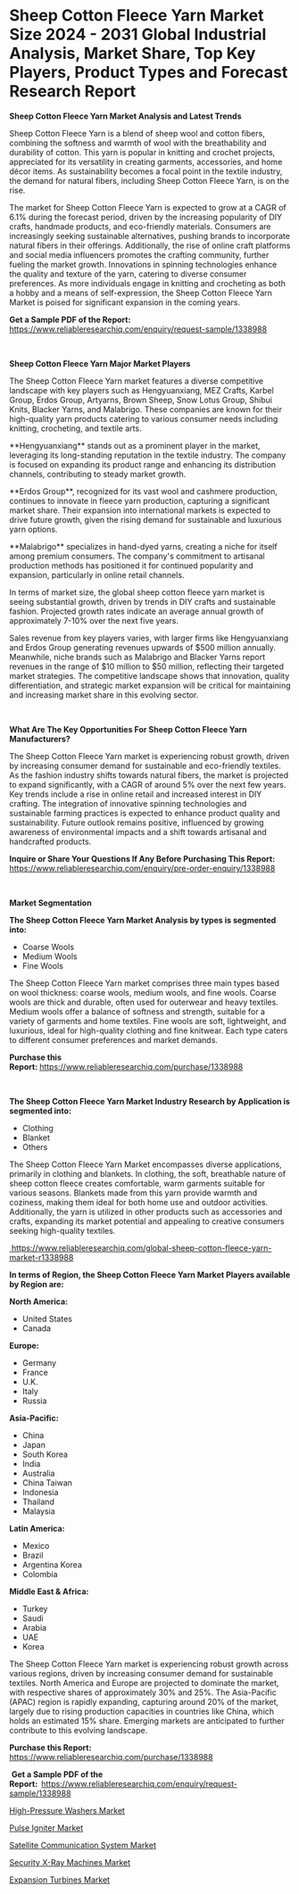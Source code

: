 <p><h1>Sheep Cotton Fleece Yarn Market Size 2024 - 2031 Global Industrial Analysis, Market Share, Top Key Players, Product Types and Forecast Research Report</h1></p><p><strong>Sheep Cotton Fleece Yarn Market Analysis and Latest Trends</strong></p>
<p><p>Sheep Cotton Fleece Yarn is a blend of sheep wool and cotton fibers, combining the softness and warmth of wool with the breathability and durability of cotton. This yarn is popular in knitting and crochet projects, appreciated for its versatility in creating garments, accessories, and home décor items. As sustainability becomes a focal point in the textile industry, the demand for natural fibers, including Sheep Cotton Fleece Yarn, is on the rise.</p><p>The market for Sheep Cotton Fleece Yarn is expected to grow at a CAGR of 6.1% during the forecast period, driven by the increasing popularity of DIY crafts, handmade products, and eco-friendly materials. Consumers are increasingly seeking sustainable alternatives, pushing brands to incorporate natural fibers in their offerings. Additionally, the rise of online craft platforms and social media influencers promotes the crafting community, further fueling the market growth. Innovations in spinning technologies enhance the quality and texture of the yarn, catering to diverse consumer preferences. As more individuals engage in knitting and crocheting as both a hobby and a means of self-expression, the Sheep Cotton Fleece Yarn Market is poised for significant expansion in the coming years.</p></p>
<p><strong>Get a Sample PDF of the Report:&nbsp;</strong> <a href="https://www.reliableresearchiq.com/enquiry/request-sample/1338988?utm_campaign=1106&utm_medium=2&utm_source=Github&utm_content=ia&utm_term=20102024&utm_id=sheep-cotton-fleece-yarn">https://www.reliableresearchiq.com/enquiry/request-sample/1338988</a></p>
<p>&nbsp;</p>
<p><strong>Sheep Cotton Fleece Yarn Major Market Players</strong></p>
<p><p>The Sheep Cotton Fleece Yarn market features a diverse competitive landscape with key players such as Hengyuanxiang, MEZ Crafts, Karbel Group, Erdos Group, Artyarns, Brown Sheep, Snow Lotus Group, Shibui Knits, Blacker Yarns, and Malabrigo. These companies are known for their high-quality yarn products catering to various consumer needs including knitting, crocheting, and textile arts.</p><p>**Hengyuanxiang** stands out as a prominent player in the market, leveraging its long-standing reputation in the textile industry. The company is focused on expanding its product range and enhancing its distribution channels, contributing to steady market growth.</p><p>**Erdos Group**, recognized for its vast wool and cashmere production, continues to innovate in fleece yarn production, capturing a significant market share. Their expansion into international markets is expected to drive future growth, given the rising demand for sustainable and luxurious yarn options.</p><p>**Malabrigo** specializes in hand-dyed yarns, creating a niche for itself among premium consumers. The company's commitment to artisanal production methods has positioned it for continued popularity and expansion, particularly in online retail channels.</p><p>In terms of market size, the global sheep cotton fleece yarn market is seeing substantial growth, driven by trends in DIY crafts and sustainable fashion. Projected growth rates indicate an average annual growth of approximately 7-10% over the next five years.</p><p>Sales revenue from key players varies, with larger firms like Hengyuanxiang and Erdos Group generating revenues upwards of $500 million annually. Meanwhile, niche brands such as Malabrigo and Blacker Yarns report revenues in the range of $10 million to $50 million, reflecting their targeted market strategies. The competitive landscape shows that innovation, quality differentiation, and strategic market expansion will be critical for maintaining and increasing market share in this evolving sector.</p></p>
<p>&nbsp;</p>
<p><strong>What Are The Key Opportunities For Sheep Cotton Fleece Yarn Manufacturers?</strong></p>
<p><p>The Sheep Cotton Fleece Yarn market is experiencing robust growth, driven by increasing consumer demand for sustainable and eco-friendly textiles. As the fashion industry shifts towards natural fibers, the market is projected to expand significantly, with a CAGR of around 5% over the next few years. Key trends include a rise in online retail and increased interest in DIY crafting. The integration of innovative spinning technologies and sustainable farming practices is expected to enhance product quality and sustainability. Future outlook remains positive, influenced by growing awareness of environmental impacts and a shift towards artisanal and handcrafted products.</p></p>
<p><strong>Inquire or Share Your Questions If Any Before Purchasing This Report:</strong> <a href="https://www.reliableresearchiq.com/enquiry/pre-order-enquiry/1338988?utm_campaign=1106&utm_medium=2&utm_source=Github&utm_content=ia&utm_term=20102024&utm_id=sheep-cotton-fleece-yarn">https://www.reliableresearchiq.com/enquiry/pre-order-enquiry/1338988</a></p>
<p>&nbsp;</p>
<p><strong>Market Segmentation</strong></p>
<p><strong>The Sheep Cotton Fleece Yarn Market Analysis by types is segmented into:</strong></p>
<p><ul><li>Coarse Wools</li><li>Medium Wools</li><li>Fine Wools</li></ul></p>
<p><p>The Sheep Cotton Fleece Yarn market comprises three main types based on wool thickness: coarse wools, medium wools, and fine wools. Coarse wools are thick and durable, often used for outerwear and heavy textiles. Medium wools offer a balance of softness and strength, suitable for a variety of garments and home textiles. Fine wools are soft, lightweight, and luxurious, ideal for high-quality clothing and fine knitwear. Each type caters to different consumer preferences and market demands.</p></p>
<p><strong>Purchase this Report:&nbsp;</strong><a href="https://www.reliableresearchiq.com/purchase/1338988?utm_campaign=1106&utm_medium=2&utm_source=Github&utm_content=ia&utm_term=20102024&utm_id=sheep-cotton-fleece-yarn">https://www.reliableresearchiq.com/purchase/1338988</a></p>
<p>&nbsp;</p>
<p><strong>The Sheep Cotton Fleece Yarn Market Industry Research by Application is segmented into:</strong></p>
<p><ul><li>Clothing</li><li>Blanket</li><li>Others</li></ul></p>
<p><p>The Sheep Cotton Fleece Yarn Market encompasses diverse applications, primarily in clothing and blankets. In clothing, the soft, breathable nature of sheep cotton fleece creates comfortable, warm garments suitable for various seasons. Blankets made from this yarn provide warmth and coziness, making them ideal for both home use and outdoor activities. Additionally, the yarn is utilized in other products such as accessories and crafts, expanding its market potential and appealing to creative consumers seeking high-quality textiles.</p></p>
<p><a href="https://www.reliableresearchiq.com/global-sheep-cotton-fleece-yarn-market-r1338988?utm_campaign=1106&utm_medium=2&utm_source=Github&utm_content=ia&utm_term=20102024&utm_id=sheep-cotton-fleece-yarn">&nbsp;https://www.reliableresearchiq.com/global-sheep-cotton-fleece-yarn-market-r1338988</a></p>
<p><strong>In terms of Region, the Sheep Cotton Fleece Yarn Market Players available by Region are:</strong></p>
<p>
    <p> <strong> North America: </strong>
        <ul>
            <li>United States</li>
            <li>Canada</li>
        </ul>
        </p> 
    <p> <strong> Europe: </strong>
        <ul>
            <li>Germany</li>
            <li>France</li>
            <li>U.K.</li>
            <li>Italy</li>
            <li>Russia</li>
        </ul>
        </p> 
    <p> <strong> Asia-Pacific: </strong>
        <ul>
            <li>China</li>
            <li>Japan</li>
            <li>South Korea</li>
            <li>India</li>
            <li>Australia</li>
            <li>China Taiwan</li>
            <li>Indonesia</li>
            <li>Thailand</li>
            <li>Malaysia</li>
        </ul>
        </p> 
    <p> <strong> Latin America: </strong>
        <ul>
            <li>Mexico</li>
            <li>Brazil</li>
            <li>Argentina Korea</li>
            <li>Colombia</li>
        </ul>
        </p> 
    <p> <strong> Middle East & Africa: </strong>
        <ul>
            <li>Turkey</li>
            <li>Saudi</li>
            <li>Arabia</li>
            <li>UAE</li>
            <li>Korea</li>
        </ul>
    </p>
    </p>
<p><p>The Sheep Cotton Fleece Yarn market is experiencing robust growth across various regions, driven by increasing consumer demand for sustainable textiles. North America and Europe are projected to dominate the market, with respective shares of approximately 30% and 25%. The Asia-Pacific (APAC) region is rapidly expanding, capturing around 20% of the market, largely due to rising production capacities in countries like China, which holds an estimated 15% share. Emerging markets are anticipated to further contribute to this evolving landscape.</p></p>
<p><strong>Purchase this Report: </strong><a href="https://www.reliableresearchiq.com/purchase/1338988?utm_campaign=1106&utm_medium=2&utm_source=Github&utm_content=ia&utm_term=20102024&utm_id=sheep-cotton-fleece-yarn">https://www.reliableresearchiq.com/purchase/1338988</a></p>
<p>&nbsp;<strong>Get a Sample PDF of the Report:&nbsp;&nbsp;</strong><a href="https://www.reliableresearchiq.com/enquiry/request-sample/1338988?utm_campaign=1106&utm_medium=2&utm_source=Github&utm_content=ia&utm_term=20102024&utm_id=sheep-cotton-fleece-yarn">https://www.reliableresearchiq.com/enquiry/request-sample/1338988</a></p>
<p><strong></strong></p>
<p><p><a href="https://github.com/janeengrenong0/Market-Research-Report-List-1/blob/main/high-pressure-washers-market.md?utm_campaign=1106&utm_medium=2&utm_source=Github&utm_content=ia&utm_term=20102024&utm_id=sheep-cotton-fleece-yarn">High-Pressure Washers Market</a></p><p><a href="https://issuu.com/reportprime-2/docs/pulse-igniter-market-size-2030.pptx_2a2e75cdad4450?utm_campaign=1106&utm_medium=2&utm_source=Github&utm_content=ia&utm_term=20102024&utm_id=sheep-cotton-fleece-yarn">Pulse Igniter Market</a></p><p><a href="https://issuu.com/reportprime-2/docs/satellite-communication-system-mark_b377b35f10014b?utm_campaign=1106&utm_medium=2&utm_source=Github&utm_content=ia&utm_term=20102024&utm_id=sheep-cotton-fleece-yarn">Satellite Communication System Market</a></p><p><a href="https://github.com/hentonwytandusyl0/Market-Research-Report-List-1/blob/main/security-x-ray-machines-market.md?utm_campaign=1106&utm_medium=2&utm_source=Github&utm_content=ia&utm_term=20102024&utm_id=sheep-cotton-fleece-yarn">Security X-Ray Machines Market</a></p><p><a href="https://www.linkedin.com/pulse/expansion-turbines-market-size-share-competitive-landscape-gapgf?utm_campaign=1106&utm_medium=2&utm_source=Github&utm_content=ia&utm_term=20102024&utm_id=sheep-cotton-fleece-yarn">Expansion Turbines Market</a></p></p>